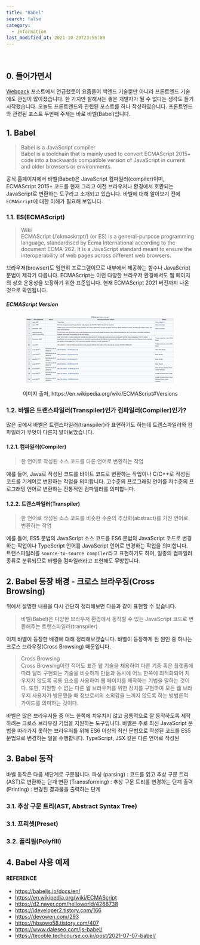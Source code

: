 ```yaml
---
title: "Babel"
search: false
category:
  - information
last_modified_at: 2021-10-29T23:55:00
---
```


<br>

## 0. 들어가면서
[Webpack][webpack-link] 포스트에서 언급했듯이 요즘들어 백엔드 기술뿐만 아니라 프론트엔드 기술에도 관심이 많아졌습니다. 
한 가지만 잘해서는 좋은 개발자가 될 수 없다는 생각도 들기 시작했습니다. 
오늘도 프론트엔드와 관련된 포스트를 하나 작성하였습니다. 
프론트엔드와 관련된 포스트 두번째 주제는 바로 바벨(Babel)입니다. 

## 1. Babel

> Babel is a JavaScript compiler<br>
> Babel is a toolchain that is mainly used to convert ECMAScript 2015+ code 
> into a backwards compatible version of JavaScript in current and older browsers or environments. 

공식 홈페이지에서 바벨(Babel)은 JavaScript 컴파일러(compiler)이며, 
ECMAScript 2015+ 코드를 현재 그리고 이전 브라우저나 환경에서 호환되는 JavaScript로 변환하는 도구라고 소개되고 있습니다. 
바벨에 대해 알아보기 전에 `ECMAScript`에 대한 이해가 필요해 보입니다.  

### 1.1. ES(ECMAScript)

> Wiki<br>
> ECMAScript (/ˈɛkməskrɪpt/) (or ES) is a general-purpose programming language, 
> standardised by Ecma International according to the document ECMA-262. 
> It is a JavaScript standard meant to ensure the interoperability of web pages across different web browsers.

브라우저(browser)도 엄연히 프로그램이므로 내부에서 제공하는 함수나 JavaScript 문법이 제각기 다릅니다. 
ECMAScript는 이런 다양한 브라우저 환경에서도 웹 페이지의 상호 운용성을 보장하기 위한 표준입니다. 
현재 ECMAScript 2021 버전까지 나온 것으로 확인됩니다.

##### ECMAScript Version

<p align="center"><img src="/images/babel-1.JPG" width="80%"></p>
<center>이미지 출처, https://en.wikipedia.org/wiki/ECMAScript#Versions</center>

### 1.2. 바벨은 트랜스파일러(Transpiler)인가 컴파일러(Compiler)인가?
많은 곳에서 바벨은 트랜스파일러(transpiler)라 표현하기도 하는데 트랜스파일러와 컴파일러가 무엇이 다른지 알아보았습니다. 

#### 1.2.1. 컴파일러(Compiler)

> 한 언어로 작성된 소스 코드를 다른 언어로 변환하는 작업

예를 들어, Java로 작성된 코드를 바이트 코드로 변환하는 작업이나 C/C++로 작성된 코드를 기계어로 변환하는 작업을 의미합니다. 
고수준의 프로그래밍 언어를 저수준의 프로그래밍 언어로 변환하는 전통적인 컴파일러를 의미합니다.

#### 1.2.2. 트랜스파일러(Transpiler)

> 한 언어로 작성된 소스 코드를 비슷한 수준의 추상화(abstract)를 가진 언어로 변환하는 작업

예를 들어, ES5 문법의 JavaScript 소스 코드를 ES6 문법의 JavaScript 코드로 변경하는 작업이나 
TypeScript 언어를 JavaScript 언어로 변경하는 작업을 의미합니다.  
트랜스파일러를 `source-to-source compiler`라고 표현하기도 하며, 일종의 컴파일러 종류로 분류되므로 바벨을 컴파일러라고 표현해도 무방합니다.

## 2. Babel 등장 배경 - 크로스 브라우징(Cross Browsing)

위에서 설명한 내용을 다시 간단히 정리해보면 다음과 같이 표현할 수 있습니다. 

> 바벨(Babel)은 다양한 브라우저 환경에서 동작할 수 있는 JavaScript 코드로 변환해주는 트랜스파일러(transpiler)

이제 바벨이 등장한 배경에 대해 정리해보겠습니다. 
바벨이 등장하게 된 원인 중 하나는 크로스 브라우징(Cross Browsing) 때문입니다. 

> Cross Browsing<br>
> Cross Browsing이란 적어도 표준 웹 기술을 채용하여 다른 기종 혹은 플랫폼에 따라 달리 구현되는 기술을 비슷하게 만듦과 동시에 
> 어느 한쪽에 최적화되어 치우지지 않도록 공통 요소를 사용하여 웹 페이지를 제작하는 기법을 말하는 것이다. 
> 또한, 지원할 수 없는 다른 웹 브라우저를 위한 장치를 구현하여 모든 웹 브라우저 사용자가 방문했을 때 정보로서의 소외감을 느끼지 않도록 하는 방법론적 가이드를 의미하는 것이다.

바벨은 많은 브라우저들 중 어느 한쪽에 치우치지 않고 공통적으로 잘 동작하도록 제작하려는 크로스 브라우징 기법을 지원하는 도구입니다. 
바벨은 주로 최신 JavaScript 문법을 따라가지 못하는 브라우저를 위해 ES6 이상의 최신 문법으로 작성된 코드를 ES5 문법으로 변경하는 일을 수행합니다. 
TypeScript, JSX 같은 다른 언어로 작성된 

## 3. Babel 동작

바벨 동작은 다음 세단계로 구분됩니다.
파싱 (parsing) : 코드를 읽고 추상 구문 트리(AST)로 변환하는 단계
변환 (Transsforming) : 추상 구문 트리를 변경하는 단계
출력 (Printing) : 변경된 결과물을 출력하는 단계

### 3.1. 추상 구문 트리(AST, Abstract Syntax Tree)

### 3.1. 프리셋(Preset)

### 3.2. 폴리필(Polyfill)

## 4. Babel 사용 예제

#### REFERENCE
- <https://babeljs.io/docs/en/>
- <https://en.wikipedia.org/wiki/ECMAScript>
- <https://d2.naver.com/helloworld/4268738>
- <https://ideveloper2.tistory.com/166>
- <https://devowen.com/293>
- <https://hbsowo58.tistory.com/407>
- <https://www.daleseo.com/js-babel/>
- <https://tecoble.techcourse.co.kr/post/2021-07-07-babel/>

[webpack-link]: https://junhyunny.github.io/information/webpack/